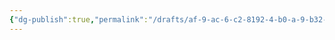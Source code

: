 ```yaml
---
{"dg-publish":true,"permalink":"/drafts/af-9-ac-6-c2-8192-4-b0-a-9-b32-f4-b1-f5956-c6-a/","dgHomeLink":true,"dgPassFrontmatter":false}
---
```


